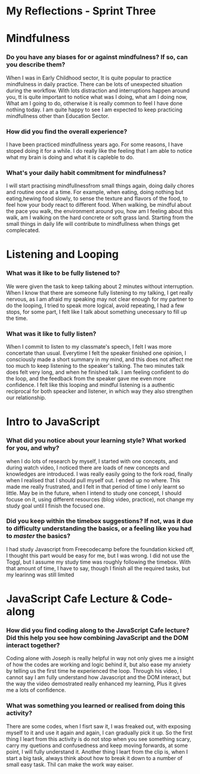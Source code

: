 # My Reflections - Sprint Three

# Mindfulness 

### Do you have any biases for or against mindfulness? If so, can you describe them?

When I was in Early Childhood sector, It is quite popular to practice mindfulness in daily practice. There can be lots of unexpected situation during the workflow. With lots distraction and interruptions happen around you, tt is quite important to notice what was I doing, what am I doing now, What am I going to do, otherwise it is really common to feel I have done nothing today. I am quite happy to see I am expected to keep practicing mindfullness other than Education Sector.
### How did you find the overall experience? 

I have been practiced mindfullness years ago. For some reasons, I have stoped doing it for a while. I do really like the feeling that I am able to notice what my brain is doing and what it is capleble to do.

### What's your daily habit commitment for mindfulness? 
    
I will start practising mindfullnessfrom small things again, doing daily chores and routine once at a time. For example, when eating, doing nothing but eating,hewing food slowly, to sense the texture and flavors of the food, to feel how your body react to different food. When walking, be mindful about the pace you walk, the environment around you, how am I feeling about this walk, am I walking on the hard concrete or soft grass land. Starting from the small things in daily life will contribute to mindfullness when things get complecated.


# Listening and Looping 

### What was it like to be fully listened to? 

 We were given the task to keep talking about 2 minutes without interruption. When I know that there are someone fully listening to my talking, I get really nervous, as I am afraid my speaking may not clear enough for my partner to do the looping, I tried to speak more logical, avoid repeating, I had a few stops, for some part, I felt like I talk about something unecessary to fill up the time.

### What was it like to fully listen?

  When I commit to listen to my classmate's speech, I felt I was more concertate than usual. Everytime I felt the speaker finished one opinion, I consciously made a short summary in my mind, and this does not affect me too much to keep listening to the speaker's talking. The two minutes talk does felt very long, and when he finished talk. I am feeling confident to do the loop, and the feedback from the speaker gave me even more confidence. I felt like this looping and mindful listening is a authentic reciprocal for both speacker and listener, in which way they also strengthen our relationship.





# Intro to JavaScript

### What did you notice about your learning style? What worked for you, and why?

when I do lots of research by myself, I started with one concepts, and during watch video, I noticed there are loads of new concepts and knowledges are introduced. I was really easily going to the fork road, finally when I realised that I should pull myself out. I ended up no where. This made me really frustrated, and I felt in that period of time I only learnt so little. May be in the future, when I intend to study one concept, I should focuse on it, using different resources (blog video, practice), not change my study goal until I finish the focused one.

### Did you keep within the timebox suggestions? If not, was it due to difficulty understanding the basics, or a feeling like you had to _master_ the basics?
 I had study Javascript from Freecodecamp before the foundation kicked off, I thought this part would be easy for me, but I was wrong. I did not use the Toggl, but I assume my study time was roughly following the timebox. With that amount of time, I have to say, though I finish all the required tasks, but my learinng was still limited





# JavaScript Cafe Lecture & Code-along

### How did you find coding along to the JavaScript Cafe lecture? Did this help you see how combining JavaScript and the DOM interact together?

Coding alone with Joseph is really helpful in way not only gives me a insight of how the codes are working and logic behind it, but also ease my anxiety by telling us the first time he experienced the loop. Through his video, I cannot say I am fully understand how Javascript and the DOM interact, but the way the video demostrated really enhanced my learning, Plus it gives me a lots of confidence.

### What was something you learned or realised from doing this activity?

There are some codes, when I fisrt saw it, I was freaked out, with exposing myself to it and use it again and again, I can gradually pick it up. So the first thing I leart from this activity is do not stop when you see something scary, carry my quetions and confusedness and keep moving forwards, at some point, I will fully understand it. Another thing I leart from the clip is, when I start a big task, always think about how to break it down to a number of small easy task. Thil can make the work way eaiser.




